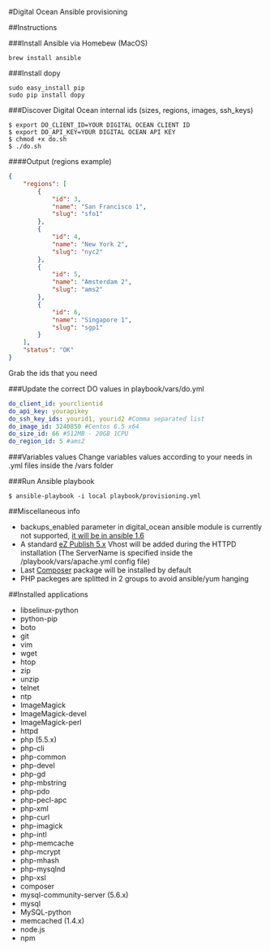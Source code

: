 #Digital Ocean Ansible provisioning

##Instructions

###Install Ansible via Homebew (MacOS)
```shell
brew install ansible
```

###Install dopy
```shell
sudo easy_install pip
sudo pip install dopy
```
###Discover Digital Ocean internal ids (sizes, regions, images, ssh_keys)

```shell
$ export DO_CLIENT_ID=YOUR DIGITAL OCEAN CLIENT ID
$ export DO_API_KEY=YOUR DIGITAL OCEAN API KEY
$ chmod +x do.sh
$ ./do.sh
```
####Output (regions example)
```json
{
    "regions": [
        {
            "id": 3,
            "name": "San Francisco 1",
            "slug": "sfo1"
        },
        {
            "id": 4,
            "name": "New York 2",
            "slug": "nyc2"
        },
        {
            "id": 5,
            "name": "Amsterdam 2",
            "slug": "ams2"
        },
        {
            "id": 6,
            "name": "Singapore 1",
            "slug": "sgp1"
        }
    ],
    "status": "OK"
}
```
Grab the ids that you need

###Update the correct DO values in playbook/vars/do.yml

```yml
do_client_id: yourclientid
do_api_key: yourapikey
do_ssh_key_ids: yourid1, yourid2 #Comma separated list
do_image_id: 3240850 #Centos 6.5 x64
do_size_id: 66 #512MB - 20GB 1CPU
do_region_id: 5 #ams2
```

###Variables values
Change variables values according to your needs in .yml files inside the /vars folder

###Run Ansible playbook
```shell
$ ansible-playbook -i local playbook/provisioning.yml
```

##Miscellaneous info
* backups_enabled parameter in digital_ocean ansible module is currently not supported, [it will be in ansible 1.6](http://docs.ansible.com/digital_ocean_module.html)
* A standard [eZ Publish 5.x](http://confluence.ez.no) Vhost will be added during the HTTPD installation (The ServerName is specified inside the /playbook/vars/apache.yml config file)
* Last [Composer](http://getcomposer.com) package will be installed by default
* PHP packeges are splitted in 2 groups to avoid ansible/yum hanging

##Installed applications
* libselinux-python
* python-pip
* boto
* git
* vim
* wget
* htop
* zip
* unzip
* telnet
* ntp
* ImageMagick
* ImageMagick-devel
* ImageMagick-perl
* httpd
* php (5.5.x)
* php-cli
* php-common
* php-devel
* php-gd
* php-mbstring
* php-pdo
* php-pecl-apc
* php-xml
* php-curl
* php-imagick
* php-intl
* php-memcache
* php-mcrypt
* php-mhash
* php-mysqlnd
* php-xsl
* composer
* mysql-community-server (5.6.x)
* mysql
* MySQL-python
* memcached (1.4.x)
* node.js
* npm
